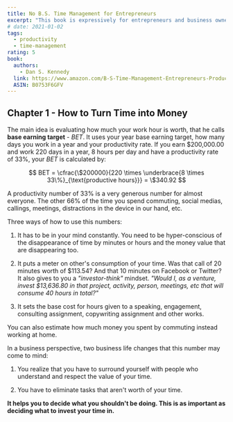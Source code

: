 ```yaml
---
title: No B.S. Time Management for Entrepreneurs
excerpt: "This book is expressively for entrepreneurs and business owners who wear many hats—those who can't resist piling more responsibility onto his own shoulders, who has more great ideas that time and resources to take advantage of them, who runs (not walks) through each day. Your time is incredibly valuable to you, and you are constantly 'running out of it.'"
# date: 2021-01-02
tags:
  - productivity
  - time-management
rating: 5
book:
  authors:
    - Dan S. Kennedy
  link: https://www.amazon.com/B-S-Time-Management-Entrepreneurs-Productivity/dp/1599186152
  ASIN: B0753F6GFV
---
```


## Chapter 1 - How to Turn Time into Money

The main idea is evaluating how much your work hour is worth, that he calls **base earning target** - $BET$. It uses your year base earning target, how many days you work in a year and your productivity rate. If you earn \$200,000.00 and work 220 days in a year, 8 hours per day and have a productivity rate of 33\%, your $BET$ is calculated by:

$$
BET = \cfrac{\$200000}{220 \times \underbrace{8 \times 33\%}_{\text{productive hours}}} = \$340.92
$$

A productivity number of 33% is a very generous number for almost everyone. The other 66% of the time you spend commuting, social medias, callings, meetings, distractions in the device in our hand, etc.

Three ways of how to use this numbers:

1. It has to be in your mind constantly. You need to be hyper-conscious of the disappearance of time by minutes or hours and the money value that are disappearing too.

2. It puts a meter on other's consumption of your time. Was that call of 20 minutes worth of \$113.54? And that 10 minutes on Facebook or Twitter? It also gives to you a _"investor-think"_ mindset. _"Would I, as a venture, invest \$13,636.80 in that project, activity, person, meetings, etc that will consume 40 hours in total?"_

3. It sets the base cost for hours given to a speaking, engagement, consulting assignment, copywriting assignment and other works.

You can also estimate how much money you spent by commuting instead working at home.

In a business perspective, two business life changes that this number may come to mind:

1. You realize that you have to surround yourself with people who understand and respect the value of your time.

2. You have to eliminate tasks that aren't worth of your time.

**It helps you to decide what you shouldn't be doing. This is as important as deciding what to invest your time in.**
